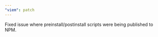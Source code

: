 ```yaml
---
"viem": patch
---
```


Fixed issue where preinstall/postinstall scripts were being published to NPM.
